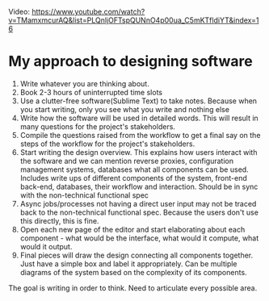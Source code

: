 Video: https://www.youtube.com/watch?v=TMamxmcurAQ&list=PLQnljOFTspQUNnO4p00ua_C5mKTfldiYT&index=16


# My approach to designing software 

1. Write whatever you are thinking about.
2. Book 2-3 hours of uninterrupted time slots
3. Use a clutter-free software(Sublime Text) to take notes. Because when you start writing, only you see what you write and nothing else
4. Write how the software will be used in detailed words. This will result in many questions for the project's stakeholders.
5. Compile the questions raised from the workflow to get a final say on the steps of the workflow for the project's stakeholders.
6. Start writing the design overview. This explains how users interact with the software and we can mention reverse proxies, configuration management systems, databases what all components can be used. Includes write ups of different components of the system, front-end back-end, databases, their workflow and interaction. Should be in sync with the non-technical functional spec
7. Async jobs/processes not having a direct user input may not be traced back to the non-technical functional spec. Because the users don't use this directly, this is fine.
8. Open each new page of the editor and start elaborating about each component - what would be the interface, what would it compute, what would it output.
9. Final pieces will draw the design connecting all components together. Just have a simple box and label it appropriately. Can be multiple diagrams of the system based on the complexity of its components.

The goal is writing in order to think. Need to articulate every possible area.